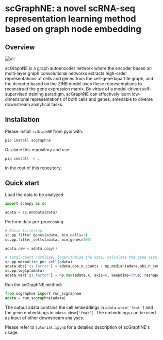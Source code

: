 # scGraphNE: a novel scRNA-seq representation learning method based on graph node embedding

## Overview

![alt](overview.png)

scGraphNE is a graph autoencoder network where the encoder based on multi-layer graph convolutional networks extracts high-order representations of cells and genes from the cell-gene bipartite graph, and the decoder based on the ZINB model uses these representations to reconstruct the gene expression matrix. By virtue of a model-driven self-supervised training paradigm, scGraphNE can effectively learn low-dimensional representations of both cells and genes, amenable to diverse downstream analytical tasks.

## Installation

Please install `scGraphNE` from pypi with:

```bash
pip install scgraphne
```

Or clone this repository and use

```bash
pip install -e .
```

in the root of this repository.

## Quick start

Load the data to be analyzed:

```python
import scanpy as sc

adata = sc.AnnData(data)
```



Perform data pre-processing:

```python
# Basic filtering
sc.pp.filter_genes(adata, min_cells=3)
sc.pp.filter_cells(adata, min_genes=200)

adata.raw = adata.copy()

# Total-count normlize, logarithmize the data, calculate the gene size factor 
sc.pp.normalize_per_cell(adata)
adata.obs['cs_factor'] = adata.obs.n_counts / np.median(adata.obs.n_counts)
sc.pp.log1p(adata)
adata.var['gs_factor'] = np.max(adata.X, axis=0, keepdims=True).reshape(-1)
```

Run the scGraphNE method:

```python
from scgraphne import run_scgraphne
adata = run_scgraphne(adata)
```

The output adata contains the cell embeddings in `adata.obsm['feat']` and the gene embeddings in `adata.obsm['feat']`. The embeddings can be used as input of other downstream analyses.

Please refer to `tutorial.ipynb` for a detailed description of scGraphNE's usage.